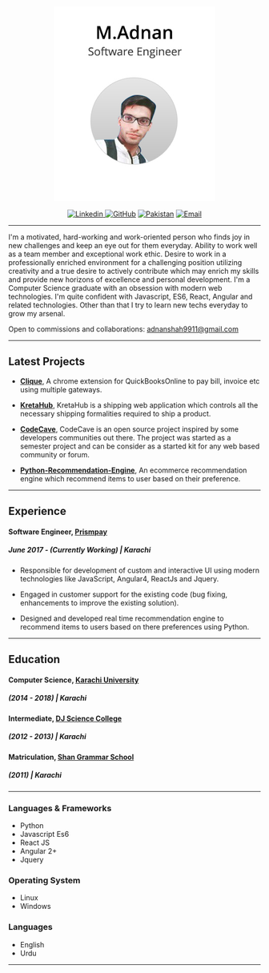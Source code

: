 <p align="center"><img src="./src/Adnan.jpg"></p>

<p align="center">
<a href="https://www.linkedin.com/in/muhammad-adnan-shah/" >
  <img src="https://img.shields.io/badge/LinkedIn-Profile-yellow.svg" alt="Linkedin">
</a>
  <a href="https://github.com/AdnanShah"><img src="https://img.shields.io/badge/GitHub-Link-lightgrey.svg" alt="GitHub"></a>
  <a href="https://www.google.se/maps/place/Karachi,+Karachi+City,+Sindh,+Pakistan/@25.1921465,66.5949924,9z/data=!3m1!4b1!4m5!3m4!1s0x3eb33e06651d4bbf:0x9cf92f44555a0c23!8m2!3d24.8607343!4d67.0011364"><img src="https://img.shields.io/badge/Location-Karachi-blue.svg" alt="Pakistan"></a>
  <a href="mailto:adnanshah9911@gmail.com"><img src="https://img.shields.io/badge/Email-adnanshah9911%40gmail.com-red.svg" alt="Email"></a>

</p>

---

I'm a motivated, hard-working and work-oriented person who finds joy in new challenges and keep an eye out for them everyday. Ability to work well as a team member and exceptional work ethic. Desire to work in a professionally enriched environment for a challenging position utilizing creativity and a true desire to actively contribute which may enrich my skills and provide new horizons of excellence and personal development.
I'm a Computer Science graduate with an obsession with modern web technologies. I'm quite confident with Javascript, ES6, React, Angular and related technologies. Other than that I try to learn new techs everyday to grow my arsenal.

Open to commissions and collaborations: adnanshah9911@gmail.com

---

## Latest Projects

- [**Clique**](https://chrome.google.com/webstore/detail/clique-payments/nlgjlidmhmjpkbjdcgaclehcfinmkhnh), A chrome extension for QuickBooksOnline to pay bill, invoice etc using multiple gateways.

- [**KretaHub**](https://github.com/AdnanShah/KretaHub-ReactJs), KretaHub is a shipping web application which controls all the necessary shipping formalities required to ship a product.

- [**CodeCave**](https://github.com/AdnanShah/CodeCave-MEAN-Stack), CodeCave is an open source project inspired by some developers communities out there. The project was started as a semester project and can be consider as a started kit for any web based community or forum.
- [**Python-Recommendation-Engine**](https://github.com/AdnanShah/Python-Recommendation-Engine), An ecommerce recommendation engine which recommend items to user based on their preference.

---

## Experience

#### Software Engineer, [Prismpay](https://www.prismpay.com/)

##### June 2017 - (Currently Working) | Karachi

- Responsible for development of custom and interactive UI using modern technologies like JavaScript, Angular4, ReactJs and Jquery.

- Engaged in customer support for the existing code (bug fixing, enhancements to improve the existing solution).

- Designed and developed real time recommendation engine to recommend items to users based on there preferences using Python.

---

## Education

#### Computer Science, [Karachi University](http://www.uok.edu.pk/)

##### (2014 - 2018) | Karachi

#### Intermediate, [DJ Science College](https://en.wikipedia.org/wiki/D._J._Sindh_Government_Science_College)

##### (2012 - 2013) | Karachi

#### Matriculation, [Shan Grammar School](https://adnanshah.github.io/M-Adnan/)

##### (2011) | Karachi

---

### Languages & Frameworks

- Python
- Javascript Es6
- React JS
- Angular 2+
- Jquery

### Operating System

- Linux
- Windows

### Languages

- English
- Urdu

---
